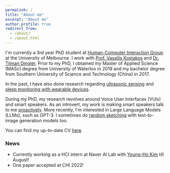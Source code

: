 ```yaml
---
permalink: /
title: "About me"
excerpt: "About me"
author_profile: true
redirect_from: 
  - /about/
  - /about.html
---
```


I'm currently a 3rd year PhD student at [Human-Computer Interaction Group](https://cis.unimelb.edu.au/hci) at the University of Melbourne. I work with [Prof. Vassilis Kostakos](https://people.eng.unimelb.edu.au/vkostakos/index.php) and [Dr. Tilman Dingler](http://tilmanification.com/). Prior to my PhD, I obtained my Master of Applied Science (MASc) degree from University of Waterloo in 2019 and my bachelor degree from Southern University of Science and Technology (China) in 2017.

In the past, I have also done research regarding [ultrasonic sensing](https://www.hindawi.com/journals/cmmm/2018/3675974/) and [sleep monitoring with wearable devices](https://mhealth.jmir.org/2021/6/e26462/). 

During my PhD, my research revolves around Voice User Interfaces (VUIs) and smart speakers. As an introvert, my work is making smart speakers talk to me [proactively](https://jingwei-s.github.io/images/speaker_prototype.jpg). More recently, I'm interested in Large Language Models (LLMs), such as GPT-3. I sometimes do [random sketching](https://jingwei-s.github.io/images/godzilla_fight_trump.jpg) with text-to-image generation models too.

 

You can find my up-to-date CV [here](https://jingwei-s.github.io/files/Resume_JingWei.pdf).

### News
- Currently working as a HCI intern at Naver AI Lab with [Young-Ho Kim](http://younghokim.net/) till August!
- One paper accepted at CHI 2022!

